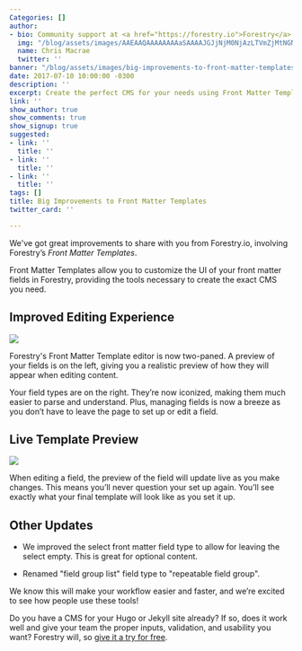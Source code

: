 ```yaml
---
Categories: []
author:
- bio: Community support at <a href="https://forestry.io">Forestry</a>
  img: "/blog/assets/images/AAEAAQAAAAAAAAaSAAAAJGJjNjM0NjAzLTVmZjMtNGNlZC1iZmNhLThhNGZmMWE4ODEwNQ-1-1.jpg"
  name: Chris Macrae
  twitter: ''
banner: "/blog/assets/images/big-improvements-to-front-matter-templates.png"
date: 2017-07-10 10:00:00 -0300
description: ''
excerpt: Create the perfect CMS for your needs using Front Matter Templates
link: ''
show_author: true
show_comments: true
show_signup: true
suggested:
- link: ''
  title: ''
- link: ''
  title: ''
- link: ''
  title: ''
tags: []
title: Big Improvements to Front Matter Templates
twitter_card: ''

---
```

We've got great improvements to share with you from Forestry.io, involving Forestry’s *Front Matter Templates*.

Front Matter Templates allow you to customize the UI of your front matter fields in Forestry, providing the tools necessary to create the exact CMS you need.

## Improved Editing Experience

<img src="/blog/assets/images/fmt-preview.gif" draggable="true" data-bukket-ext-bukket-draggable="true">

Forestry's Front Matter Template editor is now two-paned. A preview of your fields is on the left, giving you a realistic preview of how they will appear when editing content.

Your field types are on the right. They’re now iconized, making them much easier to parse and understand. Plus, managing fields is now a breeze as you don’t have to leave the page to set up or edit a field.

## Live Template Preview

<img src="/blog/assets/images/fmt-updates-preview.gif" draggable="true" data-bukket-ext-bukket-draggable="true" class=" forestry--none" style="float: none;">

When editing a field, the preview of the field will update live as you make changes. This means you’ll never question your set up again. You’ll see exactly what your final template will look like as you set it up.

## Other Updates

* We improved the select front matter field type to allow for leaving the select empty. This is great for optional content.

* Renamed "field group list" field type to "repeatable field group".

We know this will make your workflow easier and faster, and we’re excited to see how people use these tools!

Do you have a CMS for your Hugo or Jekyll site already? If so, does it work well and give your team the proper inputs, validation, and usability you want? Forestry will, so [give it a try for free](https://app.forestry.io/signup).